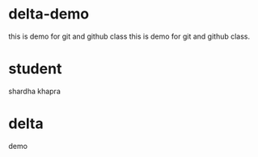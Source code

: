 # delta-demo
this is demo for git and github class
this is demo for git and github class.

# student
shardha khapra

# delta
 demo
